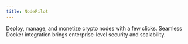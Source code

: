```yaml
---
title: NodePilot
---
```


Deploy, manage, and monetize crypto nodes with a few clicks. Seamless Docker integration brings enterprise-level security and scalability.
